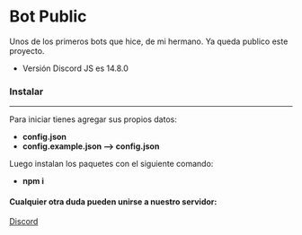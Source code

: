 # Bot Public

Unos de los primeros bots que hice, de mi hermano.
Ya queda publico este proyecto.
- Versión Discord JS es 14.8.0

### Instalar

------------
Para iniciar tienes agregar sus propios datos:

- **config.json**
- **config.example.json --> config.json**

Luego instalan los paquetes con el siguiente comando:

- **npm i**

#### Cualquier otra duda pueden unirse a nuestro servidor:
[Discord](https://discord.gg/kXZX89erVc)
